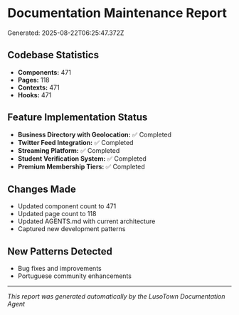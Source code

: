 # Documentation Maintenance Report
Generated: 2025-08-22T06:25:47.372Z

## Codebase Statistics
- **Components:** 471
- **Pages:** 118
- **Contexts:** 471
- **Hooks:** 471

## Feature Implementation Status
- **Business Directory with Geolocation:** ✅ Completed
- **Twitter Feed Integration:** ✅ Completed
- **Streaming Platform:** ✅ Completed
- **Student Verification System:** ✅ Completed
- **Premium Membership Tiers:** ✅ Completed

## Changes Made
- Updated component count to 471
- Updated page count to 118
- Updated AGENTS.md with current architecture
- Captured new development patterns

## New Patterns Detected
- Bug fixes and improvements
- Portuguese community enhancements

---
*This report was generated automatically by the LusoTown Documentation Agent*
